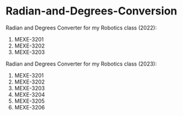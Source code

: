# Radian-and-Degrees-Conversion
Radian and Degrees Converter for my Robotics class (2022):
1. MEXE-3201
2. MEXE-3202
3. MEXE-3203

Radian and Degrees Converter for my Robotics class (2023):
1. MEXE-3201
2. MEXE-3202
3. MEXE-3203
4. MEXE-3204
5. MEXE-3205
6. MEXE-3206

